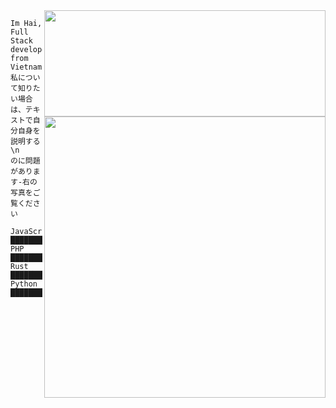
<img width=450 height=170 align="right" src="https://github-readme-stats.vercel.app/api?username=whoishina&theme=midnight-purple&show_icons=true&bg_color=0D1117&hide_border=true" />

<img align="right" width=450 src="https://github-readme-stats.vercel.app/api/top-langs/?username=whoishina&theme=midnight-purple&layout=compact&bg_color=0D1117&hide_border=true" />

```
Im Hai, Full Stack developer from Vietnam
私について知りたい場合は、テキストで自分自身を説明する\n
のに問題があります-右の写真をご覧ください
```

```text
JavaScript          ███████████████████████▓░
PHP                 █████████████████████▓░░░
Rust                ████████████░░░░░░░░░░░░░
Python              ████████████████████░░░░░
```
